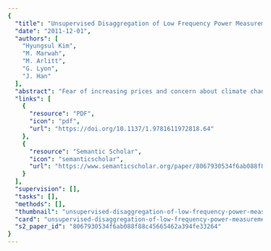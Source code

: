 ```yaml
---
{
  "title": "Unsupervised Disaggregation of Low Frequency Power Measurements",
  "date": "2011-12-01",
  "authors": [
    "Hyungsul Kim",
    "M. Marwah",
    "M. Arlitt",
    "G. Lyon",
    "J. Han"
  ],
  "abstract": "Fear of increasing prices and concern about climate change are motivating residential power conservation efforts. We investigate the effectiveness of several unsupervised disaggregation methods on low frequency power measurements collected in real homes. Specifically, we consider variants of the factorial hidden Markov model. Our results indicate that a conditional factorial hidden semi-Markov model, which integrates additional features related to when and how appliances are used in the home and more accurately represents the power use of individual appliances, outperforms the other unsupervised disaggregation methods. Our results show that unsupervised techniques can provide perappliance power usage information in a non-invasive manner, which is ideal for enabling power conservation efforts.",
  "links": [
    {
      "resource": "PDF",
      "icon": "pdf",
      "url": "https://doi.org/10.1137/1.9781611972818.64"
    },
    {
      "resource": "Semantic Scholar",
      "icon": "semanticscholar",
      "url": "https://www.semanticscholar.org/paper/8067930534f6ab088f88c45665462a394fe33264"
    }
  ],
  "supervision": [],
  "tasks": [],
  "methods": [],
  "thumbnail": "unsupervised-disaggregation-of-low-frequency-power-measurements-thumb.jpg",
  "card": "unsupervised-disaggregation-of-low-frequency-power-measurements-card.jpg",
  "s2_paper_id": "8067930534f6ab088f88c45665462a394fe33264"
}
---
```


